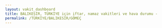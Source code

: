 ```yaml
---
layout: vakit_dashboard
title: BALIKESİR, TÜRKİYE için iftar, namaz vakitleri ve hava durumu - ilçe/eyalet seç
permalink: /TÜRKİYE/BALIKESİR/GÖMEÇ
---
```


<script type="text/javascript">
  var GLOBAL_COUNTRY = 'TÜRKİYE';
  var GLOBAL_CITY = 'BALIKESİR';
  var GLOBAL_STATE = 'GÖMEÇ';
  var lat = 72;
  var lon = 21;
</script>
